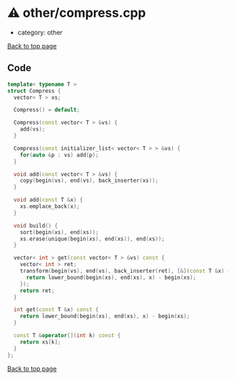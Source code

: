 <!-- mathjax config similar to math.stackexchange -->
<script type="text/javascript" async
  src="https://cdnjs.cloudflare.com/ajax/libs/mathjax/2.7.5/MathJax.js?config=TeX-MML-AM_CHTML">
</script>
<script type="text/x-mathjax-config">
  MathJax.Hub.Config({
    TeX: { equationNumbers: { autoNumber: "AMS" }},
    tex2jax: {
      inlineMath: [ ['$','$'] ],
      processEscapes: true
    },
    "HTML-CSS": { matchFontHeight: false },
    displayAlign: "left",
    displayIndent: "2em"
  });
</script>

<script type="text/javascript" src="https://cdnjs.cloudflare.com/ajax/libs/jquery/3.4.1/jquery.min.js"></script>
<script src="https://cdn.jsdelivr.net/npm/jquery-balloon-js@1.1.2/jquery.balloon.min.js" integrity="sha256-ZEYs9VrgAeNuPvs15E39OsyOJaIkXEEt10fzxJ20+2I=" crossorigin="anonymous"></script>
<script type="text/javascript" src="../../assets/js/copy-button.js"></script>
<link rel="stylesheet" href="../../assets/css/copy-button.css" />


# :warning: other/compress.cpp
* category: other


[Back to top page](../../index.html)



## Code
```cpp
template< typename T >
struct Compress {
  vector< T > xs;

  Compress() = default;

  Compress(const vector< T > &vs) {
    add(vs);
  }

  Compress(const initializer_list< vector< T > > &vs) {
    for(auto &p : vs) add(p);
  }

  void add(const vector< T > &vs) {
    copy(begin(vs), end(vs), back_inserter(xs));
  }

  void add(const T &x) {
    xs.emplace_back(x);
  }

  void build() {
    sort(begin(xs), end(xs));
    xs.erase(unique(begin(xs), end(xs)), end(xs));
  }

  vector< int > get(const vector< T > &vs) const {
    vector< int > ret;
    transform(begin(vs), end(vs), back_inserter(ret), [&](const T &x) {
      return lower_bound(begin(xs), end(xs), x) - begin(xs);
    });
    return ret;
  }

  int get(const T &x) const {
    return lower_bound(begin(xs), end(xs), x) - begin(xs);
  }

  const T &operator[](int k) const {
    return xs[k];
  }
};

```

[Back to top page](../../index.html)

